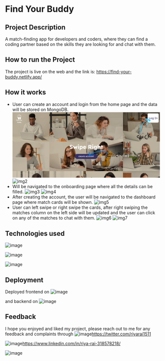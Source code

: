 # Find Your Buddy



## Project Description

A match-finding app for developers and coders, where they can find a coding partner based on the skills they are looking for and chat with them.

## How to run the Project

The project is live on the web and the link is:
https://find-your-buddy.netlify.app/

## How it works

* User can create an account and login from the home page and the data will be stored on MongoDB.
![img1](https://github.com/riya1511/find-your-buddy/blob/master/client/src/Images/screenshots/img1.png)
![img2](../find-your-buddy/client/src/Images/screenshots/img2.png)
* Will be navigated to the onboarding page where all the details can be filled.
![img3](../find-your-buddy/client/src/Images/screenshots/img3.png)
![img4](../find-your-buddy/client/src/Images/screenshots/img4.png)
* After creating the account, the user will be navigated to the dashboard page where match cards will be shown.
![img5](../find-your-buddy/client/src/Images/screenshots/img5.png)
* User can left swipe or right swipe the cards, after right swiping the matches column on the left side will be updated and the user can click on any of the matches to chat with them.
![img6](../find-your-buddy/client/src/Images/screenshots/img6.png)
![img7](../find-your-buddy/client/src/Images/screenshots/img7.png)






## Technologies used


![image](https://img.shields.io/badge/MongoDB-4EA94B?style=for-the-badge&logo=mongodb&logoColor=white)

![image](https://img.shields.io/badge/Node.js-43853D?style=for-the-badge&logo=node.js&logoColor=white)

![image](https://img.shields.io/badge/React-20232A?style=for-the-badge&logo=react&logoColor=61DAFB)

## Deployment

Deployed frontend on 
![image](https://img.shields.io/badge/Netlify-00C7B7?style=for-the-badge&logo=netlify&logoColor=white)

and backend on
![image](https://img.shields.io/badge/Heroku-430098?style=for-the-badge&logo=heroku&logoColor=white)


## Feedback

I hope you enjoyed and liked my project, please reach out to me for any feedback and complaints through
![image](https://img.shields.io/badge/Twitter-1DA1F2?style=for-the-badge&logo=twitter&logoColor=white)https://twitter.com/riyarai1511

![image](https://img.shields.io/badge/LinkedIn-0077B5?style=for-the-badge&logo=linkedin&logoColor=white)https://www.linkedin.com/in/riya-rai-318578218/

![image](http://ForTheBadge.com/images/badges/built-with-love.svg)
